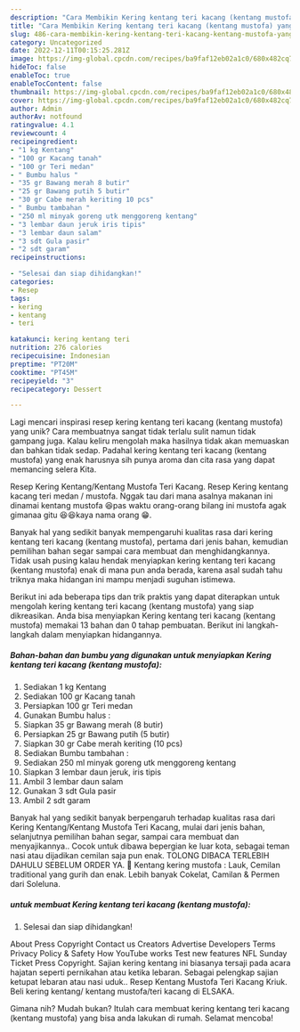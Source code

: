 ```yaml
---
description: "Cara Membikin Kering kentang teri kacang (kentang mustofa) yang Enak"
title: "Cara Membikin Kering kentang teri kacang (kentang mustofa) yang Enak"
slug: 486-cara-membikin-kering-kentang-teri-kacang-kentang-mustofa-yang-enak
category: Uncategorized
date: 2022-12-11T00:15:25.281Z
image: https://img-global.cpcdn.com/recipes/ba9faf12eb02a1c0/680x482cq70/kering-kentang-teri-kacang-kentang-mustofa-foto-resep-utama.jpg
hideToc: false
enableToc: true
enableTocContent: false
thumbnail: https://img-global.cpcdn.com/recipes/ba9faf12eb02a1c0/680x482cq70/kering-kentang-teri-kacang-kentang-mustofa-foto-resep-utama.jpg
cover: https://img-global.cpcdn.com/recipes/ba9faf12eb02a1c0/680x482cq70/kering-kentang-teri-kacang-kentang-mustofa-foto-resep-utama.jpg
author: Admin
authorAv: notfound
ratingvalue: 4.1
reviewcount: 4
recipeingredient:
- "1 kg Kentang"
- "100 gr Kacang tanah"
- "100 gr Teri medan"
- " Bumbu halus "
- "35 gr Bawang merah 8 butir"
- "25 gr Bawang putih 5 butir"
- "30 gr Cabe merah keriting 10 pcs"
- " Bumbu tambahan "
- "250 ml minyak goreng utk menggoreng kentang"
- "3 lembar daun jeruk iris tipis"
- "3 lembar daun salam"
- "3 sdt Gula pasir"
- "2 sdt garam"
recipeinstructions:

- "Selesai dan siap dihidangkan!"
categories:
- Resep
tags:
- kering
- kentang
- teri

katakunci: kering kentang teri 
nutrition: 276 calories
recipecuisine: Indonesian
preptime: "PT20M"
cooktime: "PT45M"
recipeyield: "3"
recipecategory: Dessert

---
```





Lagi mencari inspirasi resep kering kentang teri kacang (kentang mustofa) yang unik? Cara membuatnya sangat tidak terlalu sulit namun tidak gampang juga. Kalau keliru mengolah maka hasilnya tidak akan memuaskan dan bahkan tidak sedap. Padahal kering kentang teri kacang (kentang mustofa) yang enak harusnya sih punya aroma dan cita rasa yang dapat memancing selera Kita.





Resep Kering Kentang/Kentang Mustofa Teri Kacang. Resep Kering kentang kacang teri medan / mustofa. Nggak tau dari mana asalnya makanan ini dinamai kentang mustofa 😆pas waktu orang-orang bilang ini mustofa agak gimanaa gitu 😆😆kaya nama orang 😁.

Banyak hal yang sedikit banyak mempengaruhi kualitas rasa dari kering kentang teri kacang (kentang mustofa), pertama dari jenis bahan, kemudian pemilihan bahan segar sampai cara membuat dan menghidangkannya. Tidak usah pusing kalau hendak menyiapkan kering kentang teri kacang (kentang mustofa) enak di mana pun anda berada, karena asal sudah tahu triknya maka hidangan ini mampu menjadi suguhan istimewa.






Berikut ini ada beberapa tips dan trik praktis yang dapat diterapkan untuk mengolah kering kentang teri kacang (kentang mustofa) yang siap dikreasikan. Anda bisa menyiapkan Kering kentang teri kacang (kentang mustofa) memakai 13 bahan dan 0 tahap pembuatan. Berikut ini langkah-langkah dalam menyiapkan hidangannya.

<!--inarticleads1-->

##### Bahan-bahan dan bumbu yang digunakan untuk menyiapkan Kering kentang teri kacang (kentang mustofa):

1. Sediakan 1 kg Kentang
1. Sediakan 100 gr Kacang tanah
1. Persiapkan 100 gr Teri medan
1. Gunakan  Bumbu halus :
1. Siapkan 35 gr Bawang merah (8 butir)
1. Persiapkan 25 gr Bawang putih (5 butir)
1. Siapkan 30 gr Cabe merah keriting (10 pcs)
1. Sediakan  Bumbu tambahan :
1. Sediakan 250 ml minyak goreng utk menggoreng kentang
1. Siapkan 3 lembar daun jeruk, iris tipis
1. Ambil 3 lembar daun salam
1. Gunakan 3 sdt Gula pasir
1. Ambil 2 sdt garam


Banyak hal yang sedikit banyak berpengaruh terhadap kualitas rasa dari Kering Kentang/Kentang Mustofa Teri Kacang, mulai dari jenis bahan, selanjutnya pemilihan bahan segar, sampai cara membuat dan menyajikannya.. Cocok untuk dibawa bepergian ke luar kota, sebagai teman nasi atau dijadikan cemilan saja pun enak. TOLONG DIBACA TERLEBIH DAHULU SEBELUM ORDER YA. 🙏 Kentang kering mustofa : Lauk, Cemilan traditional yang gurih dan enak. Lebih banyak Cokelat, Camilan &amp; Permen dari Soleluna. 

<!--inarticleads2-->

#####  untuk membuat Kering kentang teri kacang (kentang mustofa):


1. Selesai dan siap dihidangkan!

About Press Copyright Contact us Creators Advertise Developers Terms Privacy Policy &amp; Safety How YouTube works Test new features NFL Sunday Ticket Press Copyright. Sajian kering kentang ini biasanya tersaji pada acara hajatan seperti pernikahan atau ketika lebaran. Sebagai pelengkap sajian ketupat lebaran atau nasi uduk.. Resep Kentang Mustofa Teri Kacang Kriuk. Beli kering kentang/ kentang mustofa/teri kacang di ELSAKA. 

Gimana nih? Mudah bukan? Itulah cara membuat kering kentang teri kacang (kentang mustofa) yang bisa anda lakukan di rumah. Selamat mencoba!
